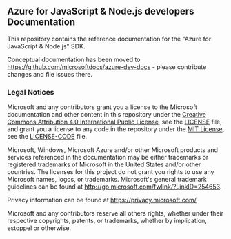## Azure for JavaScript & Node.js developers Documentation

This repository contains the reference documentation for the "Azure for JavaScript & Node.js" SDK.

Conceptual documentation has been moved to https://github.com/microsoftdocs/azure-dev-docs - please contribute changes and file issues there.

### Legal Notices

Microsoft and any contributors grant you a license to the Microsoft documentation and other content
in this repository under the [Creative Commons Attribution 4.0 International Public License](https://creativecommons.org/licenses/by/4.0/legalcode),
see the [LICENSE](LICENSE) file, and grant you a license to any code in the repository under the [MIT License](https://opensource.org/licenses/MIT), see the
[LICENSE-CODE](LICENSE-CODE) file.

Microsoft, Windows, Microsoft Azure and/or other Microsoft products and services referenced in the documentation
may be either trademarks or registered trademarks of Microsoft in the United States and/or other countries.
The licenses for this project do not grant you rights to use any Microsoft names, logos, or trademarks.
Microsoft's general trademark guidelines can be found at http://go.microsoft.com/fwlink/?LinkID=254653.

Privacy information can be found at https://privacy.microsoft.com/

Microsoft and any contributors reserve all others rights, whether under their respective copyrights, patents,
or trademarks, whether by implication, estoppel or otherwise.
